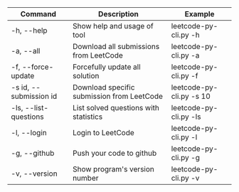 |          Command      |        Description                         |      Example                          |
|-----------------------|--------------------------------------------|---------------------------------------|
| -h, --help            | Show help and usage of tool                | leetcode-py-cli<span>.</span>py -h    |
| -a, --all             | Download all submissions from LeetCode     | leetcode-py-cli<span>.</span>py -a    |
| -f, --force-update    | Forcefully update all solution             | leetcode-py-cli<span>.</span>py -f    |
| -s id, --submission id| Download specific submission from LeetCode | leetcode-py-cli<span>.</span>py -s 10 |
| -ls, --list-questions | List solved questions with statistics      | leetcode-py-cli<span>.</span>py -ls   |
| -l, --login           | Login to LeetCode                          | leetcode-py-cli<span>.</span>py -l    |
| -g, --github          | Push your code to github                   | leetcode-py-cli<span>.</span>py -g    |
| -v, --version         | Show program's version number              | leetcode-py-cli<span>.</span>py -v    | 